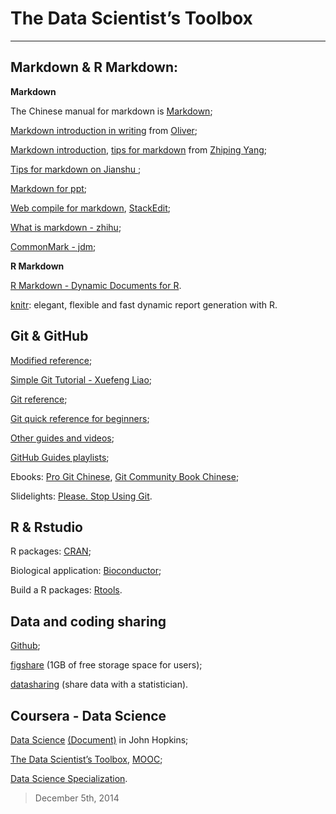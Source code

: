# The Data Scientist’s Toolbox


***

## Markdown & R Markdown:

**Markdown**

The Chinese manual for markdown is [Markdown](http://wowubuntu.com/markdown/); 

[Markdown introduction in writing](http://joinwee.com/lesson/10/) from [Oliver](http://swordi.com/projects/);

[Markdown introduction](http://www.yangzhiping.com/tech/r-markdown-knitr.html), [tips for markdown](http://www.yangzhiping.com/tech/markdown.html?nsukey=240IHKrBNrXpmuZDTUrdaBZgRtXNGOCFkYyTs%2BjlVBhs%2BN2xpds3f%2FT2w63wfEf7fWM5JXfqA5GLNIwe1mqP5A%3D%3D) from [Zhiping Yang](http://www.yangzhiping.com/);

[Tips for markdown on Jianshu ](http://www.jianshu.com/collection/BDu5F8);

[Markdown for ppt](https://github.com/gnab/remark);

[Web compile for markdown](http://tool.oschina.net/markdown), [StackEdit](https://stackedit.io/editor);

[What is markdown - zhihu](http://www.zhihu.com/question/19963642);

[CommonMark - jdm](http://commonmark.org/);

**R Markdown**

[R Markdown - Dynamic Documents for R](http://rmarkdown.rstudio.com/).

[knitr](http://yihui.name/knitr/): elegant, flexible and fast dynamic report generation with R.


## Git & GitHub

[Modified reference](https://github.com/wohugb/git-reference);

[Simple Git Tutorial - Xuefeng Liao](http://www.liaoxuefeng.com/wiki/0013739516305929606dd18361248578c67b8067c8c017b000);

[Git reference](http://gitref.org/basic/);

[Git quick reference for beginners](http://www.dataschool.io/git-quick-reference-for-beginners/);

[Other guides and videos](https://guides.github.com/);

[GitHub Guides playlists](https://www.youtube.com/user/GitHubGuides/playlists);

Ebooks: [Pro Git Chinese](http://liam0205.me/attachment/Git/progit.zh.pdf),
[Git Community Book Chinese](http://gitbook.liuhui998.com/book.pdf);

Slidelights: [Please. Stop Using Git](https://www.youtube.com/watch?v=o4PFDKIc2fs).


## R & Rstudio 

R packages: [CRAN](http://cran.r-project.org/);

Biological application: [Bioconductor](http://www.bioconductor.org/);

Build a R packages: [Rtools](http://cran.r-project.org/bin/windows/Rtools).


## Data and coding sharing

[Github](https://github.com/);

[figshare](http://figshare.com/) (1GB of free storage space for users);

[datasharing](https://github.com/jtleek/datasharing) (share data with a statistician).


## Coursera - Data Science

[Data Science](https://www.coursera.org/specialization/jhudatascience/1?utm_medium=listingPage) [(Document)](https://github.com/DataScienceSpecialization/courses) in John Hopkins;

[The Data Scientist’s Toolbox](https://class.coursera.org/datascitoolbox-009), [MOOC](https://class.coursera.org/datascitoolbox-017);

[Data Science Specialization](http://datasciencespecialization.github.io/).



>December 5th, 2014
